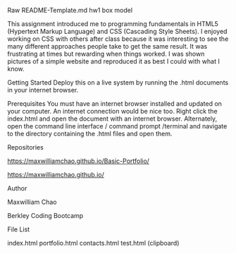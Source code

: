 






Raw
 README-Template.md
hw1 box model

This assignment introduced me to programming fundamentals in HTML5 (Hypertext Markup Language) and CSS (Cascading Style Sheets).  I enjoyed working on CSS with others after class because it was interesting to see the many different approaches people take to get the same result.  It was frustrating at times but rewarding when things worked.  I was shown pictures of a simple website and reproduced it as best I could with what I know.


Getting Started
Deploy this on a live system by running the .html documents in your internet browser.

Prerequisites
You must have an internet browser installed and updated on your computer.  An internet connection would be nice too.  Right click the index.html and open the document with an internet browser.  Alternately, open the command line interface / command prompt /terminal and navigate to the directory containing the .html files and open them.

Repositories

https://maxwilliamchao.github.io/Basic-Portfolio/

https://maxwilliamchao.github.io/

Author

Maxwilliam Chao

Berkley Coding Bootcamp

File List

index.html
portfolio.html
contacts.html
test.html (clipboard)
